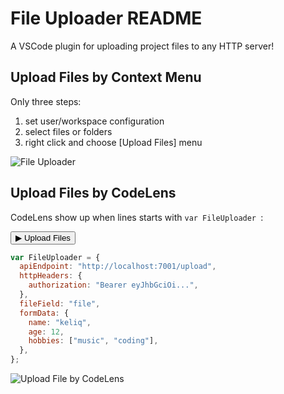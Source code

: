 # File Uploader README

A VSCode plugin for uploading project files to any HTTP server!

## Upload Files by Context Menu

Only three steps:

1. set user/workspace configuration
2. select files or folders
3. right click and choose [Upload Files] menu

![File Uploader](https://img.zlib.cn/screenshot/vscode-file-uploader.gif)

## Upload Files by CodeLens

CodeLens show up when lines starts with `var FileUploader `:

<button>▶ Upload Files</button>

```js
var FileUploader = {
  apiEndpoint: "http://localhost:7001/upload",
  httpHeaders: {
    authorization: "Bearer eyJhbGciOi...",
  },
  fileField: "file",
  formData: {
    name: "keliq",
    age: 12,
    hobbies: ["music", "coding"],
  },
};
```

![Upload File by CodeLens](https://img.zlib.cn/blog/vscode-file-uploader-codeLens-2.png)
